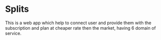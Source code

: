 # Splits

This is a web app which help to connect user and provide them with the subscription and plan at cheaper rate then the market, having 6 domain of service.